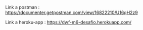 Link a postman : https://documenter.getpostman.com/view/16822210/U16qH2z9

Link a heroku-app : https://dwf-m6-desafio.herokuapp.com/
